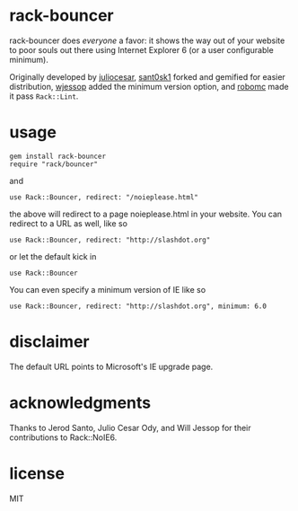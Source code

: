 # rack-bouncer

rack-bouncer does _everyone_ a favor: it shows the way out of your website to poor souls out there using Internet Explorer 6 (or a user configurable minimum).

Originally developed by [juliocesar](http://github.com/juliocesar), [sant0sk1](http://github.com/sant0sk1) forked and gemified for easier distribution, [wjessop](http://github.com/wjessop) added the minimum version option, and [robomc](https://github.com/robomc) made it pass `Rack::Lint`.

# usage

    gem install rack-bouncer
    require "rack/bouncer"

and

    use Rack::Bouncer, redirect: "/noieplease.html"

the above will redirect to a page noieplease.html in your website. You can redirect to
a URL as well, like so

    use Rack::Bouncer, redirect: "http://slashdot.org"

or let the default kick in

    use Rack::Bouncer

You can even specify a minimum version of IE like so

    use Rack::Bouncer, redirect: "http://slashdot.org", minimum: 6.0

# disclaimer

The default URL points to Microsoft's IE upgrade page.

# acknowledgments

Thanks to Jerod Santo, Julio Cesar Ody, and Will Jessop for their contributions to Rack::NoIE6.

# license

MIT
